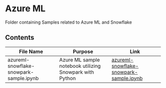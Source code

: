 # Azure ML
Folder containing Samples related to Azure ML and Snowflake

## Contents
| File Name | Purpose | Link
| --- | --- | ---
| azureml-snowflake-snowpark-sample.ipynb | Azure ML sample notebook utilizing Snowpark with Python | [azureml-snowflake-snowpark-sample.ipynb](azureml-snowflake-snowpark-sample.ipynb)